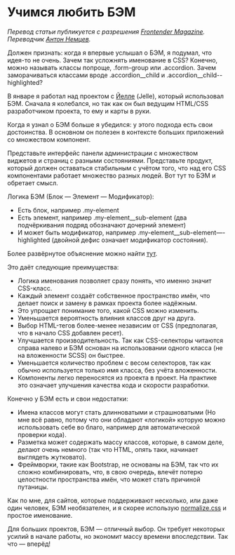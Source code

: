 # Учимся любить БЭМ

_Перевод статьи публикуется с разрешения [Frontender Magazine](http://frontender.info/). Переводчик [Антон Немцев](https://twitter.com/silentimp)._

Должен признать: когда я впервые услышал о БЭМ, я подумал, что идея-то не очень. Зачем так усложнять именование в CSS? Конечно, можно называть классы попроще, .form-group или .accordion. Зачем заморачиваться классами вроде .accordion__child и .accordion__child--highlighted?

В январе я работал над проектом с [Йелле](http://jelledesramaults.be/) (Jelle), который использовал БЭМ. Сначала я колебался, но так как он был ведущим HTML/CSS разработчиком проекта, то ему и карты в руки.

Когда я узнал о БЭМ больше я убедился: у этого подхода есть свои достоинства. В основном он полезен в контексте больших приложений со множеством компонент.

Представьте интерфейс панели администрации с множеством виджетов и страниц с разными состояниями. Представьте продукт, который должен оставаться стабильным с учётом того, что над его CSS компонентами работает множество разных людей. Вот тут то БЭМ и обретает смысл.

Логика БЭМ (Блок — Элемент — Модификатор):

*   Есть блок, например .my-element
*   Есть элемент, например .my-element__sub-element (два подчёркивания подряд обозначают дочерний элемент)
*   И может быть модификатор, например .my-element__sub-element—-highlighted (двойной дефис означает модификатор состояния).

Более развёрнутое объяснение можно найти [тут](http://csswizardry.com/2013/01/mindbemding-getting-your-head-round-bem-syntax/).

Это даёт следующие преимущества:

*   Логика именования позволяет сразу понять, что именно значит CSS-класс.
*   Каждый элемент создаёт собственное пространство имён, что делает поиск и замену в рамках проекта более надёжным.
*   Это упрощает понимание того, какой CSS можно изменить.
*   Уменьшается вероятность влияния классов друг на друга.
*   Выбор HTML-тегов более-менее независим от CSS (предполагая, что в начало CSS добавлен ресет).
*   Улучшается производительность. Так как CSS-селекторы читаются справа налево и БЭМ основан на использовании одного класса (не на вложенности SCSS) он быстрее.
*   Уменьшается количество проблем с весом селекторов, так как обычно используется только имя класса, без учёта вложенности.
*   Компоненты легко переносятся из проекта в проект. На практике это означает улучшения качества кода и скорости разработки.

Конечно у БЭМ есть и свои недостатки:

*   Имена классов могут стать длинноватыми и страшноватыми (Но мне всё равно, потому что они обладают «логикой» которую можно использовать себе во благо, например для автоматической проверки кода).
*   Разметка может содержать массу классов, которые, в самом деле, делают очень немного (так что HTML, опять таки, начинает выглядеть жутковато).
*   Фреймворки, такие как Bootstrap, не основаны на БЭМ, так что их сложно комбинировать, что, в свою очередь, влечёт потерю целостности пространства имён, что может стать причиной путаницы.

Как по мне, для сайтов, которые поддерживают несколько, или даже один человек, БЭМ необязателен, и я скорее использую [normalize.css](http://necolas.github.io/normalize.css/) и простое именование.

Для больших проектов, БЭМ — отличный выбор. Он требует некоторых усилий в начале работы, но экономит массу времени впоследствии. Так что — вперёд!
